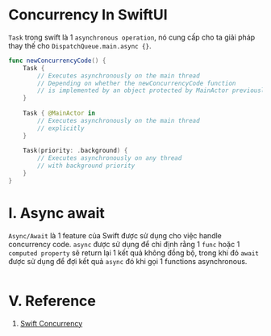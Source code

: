 # Concurrency In SwiftUI


`Task` trong swift là 1 `asynchronous operation`, nó cung cấp cho ta giải pháp thay thế cho `DispatchQueue.main.async {}`. 

```swift
func newConcurrencyCode() {
    Task {
        // Executes asynchronously on the main thread
        // Depending on whether the newConcurrencyCode function
        // is implemented by an object protected by MainActor previously
    }
    
    Task { @MainActor in
        // Executes asynchronously on the main thread
        // explicitly
    }
    
    Task(priority: .background) {
        // Executes asynchronously on any thread
        // with background priority
    }
}
```


# I. Async await

`Async/Await` là 1 feature của Swift được sử dụng cho việc handle concurrency code. `async` được sử dụng để chỉ định rằng 1 `func` hoặc 1 `computed property` sẽ return lại 1 kết quả không đồng bộ, trong khi đó `await` được sử dụng để đợi kết quả `async` đó khi gọi 1 functions asynchronous.

![]()


# V. Reference

1. [Swift Concurrency](https://onnerb.medium.com/swift-concurrency-fd42c072234e)